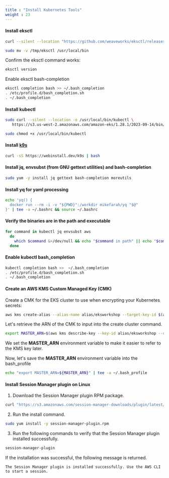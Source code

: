 ```yaml
---
title : "Install Kubernetes Tools"
weight : 23
---
```


#### Install eksctl
```bash
curl --silent --location "https://github.com/weaveworks/eksctl/releases/latest/download/eksctl_$(uname -s)_amd64.tar.gz" | tar xz -C /tmp

sudo mv -v /tmp/eksctl /usr/local/bin
```
Confirm the eksctl command works:

```bash
eksctl version
```
Enable eksctl bash-completion

```bash
eksctl completion bash >> ~/.bash_completion
. /etc/profile.d/bash_completion.sh
. ~/.bash_completion
```

#### Install kubectl
```bash
sudo curl --silent --location -o /usr/local/bin/kubectl \
   https://s3.us-west-2.amazonaws.com/amazon-eks/1.28.1/2023-09-14/bin/linux/amd64/kubectl

sudo chmod +x /usr/local/bin/kubectl
```

#### Install [k9s](https://k9scli.io/)

```bash
curl -sS https://webinstall.dev/k9s | bash
```

#### Install jq, envsubst (from GNU gettext utilities) and bash-completion
```bash
sudo yum -y install jq gettext bash-completion moreutils
```
#### Install yq for yaml processing
```bash
echo 'yq() {
  docker run --rm -i -v "${PWD}":/workdir mikefarah/yq "$@"
}' | tee -a ~/.bashrc && source ~/.bashrc
```

#### Verify the binaries are in the path and executable
```bash
for command in kubectl jq envsubst aws
  do
    which $command &>/dev/null && echo "$command in path" || echo "$command NOT FOUND"
  done
```
#### Enable kubectl bash_completion
```bash
kubectl completion bash >>  ~/.bash_completion
. /etc/profile.d/bash_completion.sh
. ~/.bash_completion
```

#### Create an AWS KMS Custom Managed Key (CMK) 

Create a CMK for the EKS cluster to use when encrypting your Kubernetes secrets:

```bash
aws kms create-alias --alias-name alias/eksworkshop --target-key-id $(aws kms create-key --query KeyMetadata.Arn --output text)
```

Let's retrieve the ARN of the CMK to input into the create cluster command.

```bash
export MASTER_ARN=$(aws kms describe-key --key-id alias/eksworkshop --query KeyMetadata.Arn --output text)
```

We set the **MASTER_ARN** environment variable to make it easier to refer to the KMS key later.

Now, let's save the **MASTER_ARN** environment variable into the bash_profile

```bash
echo "export MASTER_ARN=${MASTER_ARN}" | tee -a ~/.bash_profile
```

#### Install Session Manager plugin on Linux

1. Download the Session Manager plugin RPM package.
```bash
curl "https://s3.amazonaws.com/session-manager-downloads/plugin/latest/linux_64bit/session-manager-plugin.rpm" -o "session-manager-plugin.rpm"
```
2. Run the install command.
```bash
sudo yum install -y session-manager-plugin.rpm
```
3. Run the following commands to verify that the Session Manager plugin installed successfully.
```bash
session-manager-plugin
```
If the installation was successful, the following message is returned.
```
The Session Manager plugin is installed successfully. Use the AWS CLI to start a session.
```
